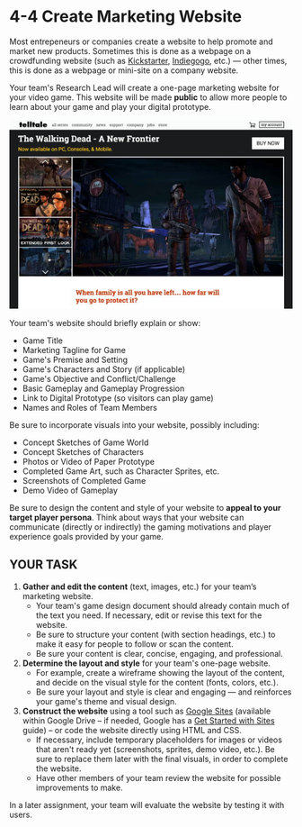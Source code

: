# 4-4 Create Marketing Website

Most entrepeneurs or companies create a website to help promote and market new products. Sometimes this is done as a webpage on a crowdfunding website \(such as [Kickstarter](https://www.kickstarter.com/), [Indiegogo](https://www.indiegogo.com/), etc.\) — other times, this is done as a webpage or mini-site on a company website.

Your team's Research Lead will create a one-page marketing website for your video game. This website will be made **public** to allow more people to learn about your game and play your digital prototype.

![](../.gitbook/assets/twd-nf-game-website.jpg)

Your team's website should briefly explain or show:

* Game Title
* Marketing Tagline for Game
* Game's Premise and Setting
* Game's Characters and Story \(if applicable\)
* Game's Objective and Conflict/Challenge
* Basic Gameplay and Gameplay Progression
* Link to Digital Prototype \(so visitors can play game\)
* Names and Roles of Team Members

Be sure to incorporate visuals into your website, possibly including:

* Concept Sketches of Game World
* Concept Sketches of Characters
* Photos or Video of Paper Prototype
* Completed Game Art, such as Character Sprites, etc.
* Screenshots of Completed Game
* Demo Video of Gameplay

Be sure to design the content and style of your website to **appeal to your target player persona**. Think about ways that your website can communicate \(directly or indirectly\) the gaming motivations and player experience goals provided by your game.

## YOUR TASK

1. **Gather and edit the content** \(text, images, etc.\) for your team’s marketing website.
   * Your team's game design document should already contain much of the text you need. If necessary, edit or revise this text for the website.
   * Be sure to structure your content \(with section headings, etc.\) to make it easy for people to follow or scan the content.
   * Be sure your content is clear, concise, engaging, and professional.
2. **Determine the layout and style** for your team's one-page website.
   * For example, create a wireframe showing the layout of the content, and decide on the visual style for the content \(fonts, colors, etc.\).
   * Be sure your layout and style is clear and engaging — and reinforces your game's theme and visual design.
3. **Construct the website** using a tool such as [Google Sites](https://sites.google.com/create?usp=drive_web) \(available within Google Drive – if needed, Google has a [Get Started with Sites](https://gsuite.google.com/learning-center/products/sites/get-started/) guide\) – or code the website directly using HTML and CSS.
   * If necessary, include temporary placeholders for images or videos that aren't ready yet \(screenshots, sprites, demo video, etc.\). Be sure to replace them later with the final visuals, in order to complete the website.
   * Have other members of your team review the website for possible improvements to make.

In a later assignment, your team will evaluate the website by testing it with users.

